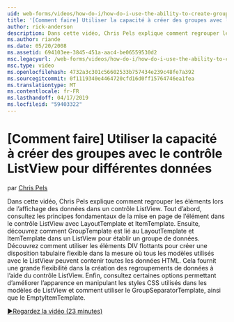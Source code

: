 ```yaml
---
uid: web-forms/videos/how-do-i/how-do-i-use-the-ability-to-create-groups-with-the-listview-control-for-different-data
title: '[Comment faire] Utiliser la capacité à créer des groupes avec le contrôle ListView pour différentes données | Microsoft Docs'
author: rick-anderson
description: Dans cette vidéo, Chris Pels explique comment regrouper les éléments lors de l’affichage des données dans un contrôle ListView. Tout d’abord, consultez les principes fondamentaux de la mise en page de l’élément dans le contrôle de code ListView...
ms.author: riande
ms.date: 05/20/2008
ms.assetid: 694103ee-3845-451a-aac4-be06559530d2
msc.legacyurl: /web-forms/videos/how-do-i/how-do-i-use-the-ability-to-create-groups-with-the-listview-control-for-different-data
msc.type: video
ms.openlocfilehash: 4732a3c301c56602533b757434e239c48fe7a392
ms.sourcegitcommit: 0f1119340e4464720cfd16d0ff15764746ea1fea
ms.translationtype: MT
ms.contentlocale: fr-FR
ms.lasthandoff: 04/17/2019
ms.locfileid: "59403322"
---
```

# <a name="how-do-i-use-the-ability-to-create-groups-with-the-listview-control-for-different-data"></a>[Comment faire] Utiliser la capacité à créer des groupes avec le contrôle ListView pour différentes données

par [Chris Pels](https://twitter.com/chrispels)

Dans cette vidéo, Chris Pels explique comment regrouper les éléments lors de l’affichage des données dans un contrôle ListView. Tout d’abord, consultez les principes fondamentaux de la mise en page de l’élément dans le contrôle ListView avec LayoutTemplate et ItemTemplate. Ensuite, découvrez comment GroupTemplate est lié au LayoutTemplate et ItemTemplate dans un ListView pour établir un groupe de données. Découvrez comment utiliser les éléments DIV flottants pour créer une disposition tabulaire flexible dans la mesure où tous les modèles utilisés avec le ListView peuvent contenir toutes les données HTML. Cela fournit une grande flexibilité dans la création des regroupements de données à l’aide du contrôle ListView. Enfin, consultez certaines options permettant d’améliorer l’apparence en manipulant les styles CSS utilisés dans les modèles de ListView et comment utiliser le GroupSeparatorTemplate, ainsi que le EmptyItemTemplate.

[&#9654;Regardez la vidéo (23 minutes)](https://channel9.msdn.com/Blogs/ASP-NET-Site-Videos/how-do-i-use-the-ability-to-create-groups-with-the-listview-control-for-different-data)
